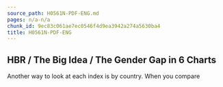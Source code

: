 ```yaml
---
source_path: H0561N-PDF-ENG.md
pages: n/a-n/a
chunk_id: 9ec83c061ae7ec0546f4d9ea3942a274a5630ba4
title: H0561N-PDF-ENG
---
```

## HBR / The Big Idea / The Gender Gap in 6 Charts

Another way to look at each index is by country. When you compare
